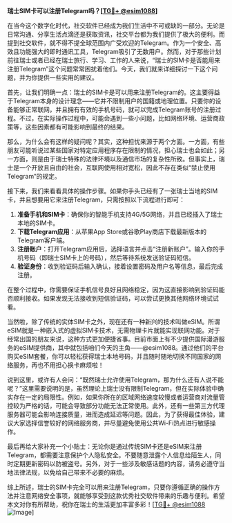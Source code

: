 **瑞士SIM卡可以注册Telegram吗？[[TG💪+ @esim1088](https://t.me/s/esim1088)]**

在当今这个数字化时代，社交软件已经成为我们生活中不可或缺的一部分。无论是日常沟通、分享生活点滴还是获取资讯，社交平台都为我们提供了极大的便利。而提到社交软件，就不得不提全球范围内广受欢迎的Telegram。作为一个安全、高效且功能强大的即时通讯工具，Telegram吸引了无数用户。然而，对于那些计划前往瑞士或者已经在瑞士旅行、学习、工作的人来说，“瑞士的SIM卡是否能用来注册Telegram”这个问题常常困扰着他们。今天，我们就来详细探讨一下这个问题，并为你提供一些实用的建议。

首先，让我们明确一点：瑞士的SIM卡是可以用来注册Telegram的。这主要得益于Telegram本身的设计理念——它并不限制用户的国籍或地理位置。只要你的设备能够正常联网，并且拥有有效的手机号码，就可以完成Telegram账号的注册过程。不过，在实际操作过程中，可能会遇到一些小问题，比如网络环境、运营商政策等，这些因素都有可能影响到最终的结果。

那么，为什么会有这样的疑问呢？其实，这种担忧来源于两个方面。一方面，有些朋友可能听说过某些国家对特定应用程序存在限制的情况，担心瑞士也会如此；另一方面，则是由于瑞士特殊的法律环境以及通信市场的复杂性所致。但事实上，瑞士是一个开放且自由的社会，互联网使用相对宽松，因此不存在类似“禁止使用Telegram”的规定。

接下来，我们来看看具体的操作步骤。如果你手头已经有了一张瑞士当地的SIM卡，并且想要用它来注册Telegram，只需按照以下流程进行即可：

1. **准备手机和SIM卡**：确保你的智能手机支持4G/5G网络，并且已经插入了瑞士本地的SIM卡。
2. **下载Telegram应用**：从苹果App Store或谷歌Play商店下载最新版本的Telegram客户端。
3. **注册账户**：打开Telegram应用后，选择语言并点击“注册新账户”。输入你的手机号码（即瑞士SIM卡上的号码），然后等待系统发送验证码短信。
4. **验证身份**：收到验证码后输入确认，接着设置密码及用户名等信息，最后完成注册。

在整个过程中，你需要保证手机信号良好且网络稳定，因为这直接影响到验证码能否顺利接收。如果发现无法接收到短信验证码，可以尝试更换其他网络环境试试看。

当然啦，除了传统的实体SIM卡之外，现在还有一种新兴的技术叫做eSIM。所谓eSIM就是一种嵌入式的虚拟SIM卡技术，无需物理卡片就能实现联网功能。对于经常出国的朋友来说，这种方式更加便捷省事。目前市面上有不少提供国际漫游服务的eSIM提供商，其中就包括咱们今天的主角——@esim1088。通过他们的平台购买eSIM套餐，你可以轻松获得瑞士本地号码，并且随时随地切换不同国家的网络服务，再也不用担心换卡麻烦啦！

说到这里，或许有人会问：“既然瑞士允许使用Telegram，那为什么还有人说不能呢？”这里需要说明的是，虽然理论上瑞士没有限制Telegram，但在实际体验中确实存在一定的局限性。例如，如果你所在的区域网络速度较慢或者运营商对流量管控较为严格的话，可能会导致部分功能无法正常使用。此外，还有一些第三方代理服务器可能会影响连接质量，进而造成延迟等问题。因此，为了获得最佳体验，建议大家选择信誉较好的网络服务商，并尽量避免使用公共Wi-Fi热点进行敏感操作。

最后再给大家补充一个小贴士：无论你是通过传统SIM卡还是eSIM来注册Telegram，都需要注意保护个人隐私安全。不要随意泄露个人信息给陌生人，同时定期更新密码以防被盗号。另外，对于一些涉及敏感话题的内容，请务必遵守当地法律法规，以免给自己带来不必要的麻烦。

综上所述，瑞士的SIM卡完全可以用来注册Telegram，只要你遵循正确的操作方法并注意网络安全事项，就能够享受到这款优秀社交软件带来的乐趣与便利。希望本文对你有所帮助，祝你在瑞士的生活更加丰富多彩！[[TG💪+ @esim1088](https://t.me/s/esim1088) ![Image](https://i.postimg.cc/4NQfJmqS/Snipaste-2025-05-13-00-14-12.png)]